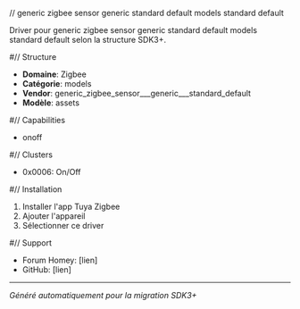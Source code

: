 // generic zigbee sensor   generic   standard default models standard default

Driver pour generic zigbee sensor   generic   standard default models standard default selon la structure SDK3+.

#// Structure
- **Domaine**: Zigbee
- **Catégorie**: models
- **Vendor**: generic_zigbee_sensor___generic___standard_default
- **Modèle**: assets

#// Capabilities
- onoff

#// Clusters
- 0x0006: On/Off

#// Installation
1. Installer l'app Tuya Zigbee
2. Ajouter l'appareil
3. Sélectionner ce driver

#// Support
- Forum Homey: [lien]
- GitHub: [lien]

---
*Généré automatiquement pour la migration SDK3+*
